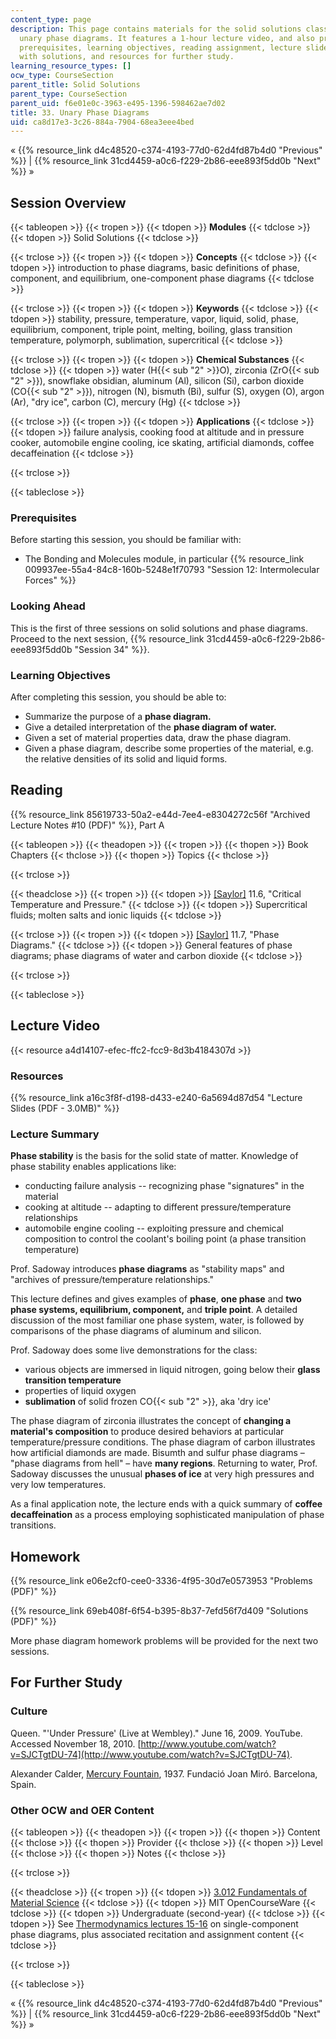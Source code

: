 ```yaml
---
content_type: page
description: This page contains materials for the solid solutions class session on
  unary phase diagrams. It features a 1-hour lecture video, and also presents the
  prerequisites, learning objectives, reading assignment, lecture slides, homework
  with solutions, and resources for further study.
learning_resource_types: []
ocw_type: CourseSection
parent_title: Solid Solutions
parent_type: CourseSection
parent_uid: f6e01e0c-3963-e495-1396-598462ae7d02
title: 33. Unary Phase Diagrams
uid: ca8d17e3-3c26-884a-7904-68ea3eee4bed
---
```


« {{% resource_link d4c48520-c374-4193-77d0-62d4fd87b4d0 "Previous" %}} | {{% resource_link 31cd4459-a0c6-f229-2b86-eee893f5dd0b "Next" %}} »

Session Overview
----------------

{{< tableopen >}}
{{< tropen >}}
{{< tdopen >}}
**Modules**
{{< tdclose >}}
{{< tdopen >}}
Solid Solutions
{{< tdclose >}}

{{< trclose >}}
{{< tropen >}}
{{< tdopen >}}
**Concepts**
{{< tdclose >}}
{{< tdopen >}}
introduction to phase diagrams, basic definitions of phase, component, and equilibrium, one-component phase diagrams
{{< tdclose >}}

{{< trclose >}}
{{< tropen >}}
{{< tdopen >}}
**Keywords**
{{< tdclose >}}
{{< tdopen >}}
stability, pressure, temperature, vapor, liquid, solid, phase, equilibrium, component, triple point, melting, boiling, glass transition temperature, polymorph, sublimation, supercritical
{{< tdclose >}}

{{< trclose >}}
{{< tropen >}}
{{< tdopen >}}
**Chemical Substances**
{{< tdclose >}}
{{< tdopen >}}
water (H{{< sub "2" >}}O), zirconia (ZrO{{< sub "2" >}}), snowflake obsidian, aluminum (Al), silicon (Si), carbon dioxide (CO{{< sub "2" >}}), nitrogen (N), bismuth (Bi), sulfur (S), oxygen (O), argon (Ar), "dry ice", carbon (C), mercury (Hg)
{{< tdclose >}}

{{< trclose >}}
{{< tropen >}}
{{< tdopen >}}
**Applications**
{{< tdclose >}}
{{< tdopen >}}
failure analysis, cooking food at altitude and in pressure cooker, automobile engine cooling, ice skating, artificial diamonds, coffee decaffeination
{{< tdclose >}}

{{< trclose >}}

{{< tableclose >}}

### Prerequisites

Before starting this session, you should be familiar with:

*   The Bonding and Molecules module, in particular {{% resource_link 009937ee-55a4-84c8-160b-5248e1f70793 "Session 12: Intermolecular Forces" %}}

### Looking Ahead

This is the first of three sessions on solid solutions and phase diagrams. Proceed to the next session, {{% resource_link 31cd4459-a0c6-f229-2b86-eee893f5dd0b "Session 34" %}}.

### Learning Objectives

After completing this session, you should be able to:

*   Summarize the purpose of a **phase diagram.**
*   Give a detailed interpretation of the **phase diagram of water.**
*   Given a set of material properties data, draw the phase diagram.
*   Given a phase diagram, describe some properties of the material, e.g. the relative densities of its solid and liquid forms.

Reading
-------

{{% resource_link 85619733-50a2-e44d-7ee4-e8304272c56f "Archived Lecture Notes #10 (PDF)" %}}, Part A

{{< tableopen >}}
{{< theadopen >}}
{{< tropen >}}
{{< thopen >}}
Book Chapters
{{< thclose >}}
{{< thopen >}}
Topics
{{< thclose >}}

{{< trclose >}}

{{< theadclose >}}
{{< tropen >}}
{{< tdopen >}}
[\[Saylor\]](https://saylordotorg.github.io/text_general-chemistry-principles-patterns-and-applications-v1.0/s15-06-critical-temperature-and-press.html) 11.6, "Critical Temperature and Pressure."
{{< tdclose >}}
{{< tdopen >}}
Supercritical fluids; molten salts and ionic liquids
{{< tdclose >}}

{{< trclose >}}
{{< tropen >}}
{{< tdopen >}}
[\[Saylor\]](https://saylordotorg.github.io/text_general-chemistry-principles-patterns-and-applications-v1.0/s15-07-phase-diagrams.html) 11.7, "Phase Diagrams."
{{< tdclose >}}
{{< tdopen >}}
General features of phase diagrams; phase diagrams of water and carbon dioxide
{{< tdclose >}}

{{< trclose >}}

{{< tableclose >}}

Lecture Video
-------------

{{< resource a4d14107-efec-ffc2-fcc9-8d3b4184307d >}}

### Resources

{{% resource_link a16c3f8f-d198-d433-e240-6a5694d87d54 "Lecture Slides (PDF - 3.0MB)" %}}

### Lecture Summary

**Phase stability** is the basis for the solid state of matter. Knowledge of phase stability enables applications like:

*   conducting failure analysis -- recognizing phase "signatures" in the material
*   cooking at altitude -- adapting to different pressure/temperature relationships
*   automobile engine cooling -- exploiting pressure and chemical composition to control the coolant's boiling point (a phase transition temperature)

Prof. Sadoway introduces **phase diagrams** as "stability maps" and "archives of pressure/temperature relationships."

This lecture defines and gives examples of **phase**, **one phase** and **two phase systems, equilibrium, component,** and **triple point**. A detailed discussion of the most familiar one phase system, water, is followed by comparisons of the phase diagrams of aluminum and silicon.

Prof. Sadoway does some live demonstrations for the class:

*   various objects are immersed in liquid nitrogen, going below their **glass transition temperature**
*   properties of liquid oxygen
*   **sublimation** of solid frozen CO{{< sub "2" >}}, aka 'dry ice'

The phase diagram of zirconia illustrates the concept of **changing a material's composition** to produce desired behaviors at particular temperature/pressure conditions. The phase diagram of carbon illustrates how artificial diamonds are made. Bisumth and sulfur phase diagrams – "phase diagrams from hell" – have **many regions**. Returning to water, Prof. Sadoway discusses the unusual **phases of ice** at very high pressures and very low temperatures.

As a final application note, the lecture ends with a quick summary of **coffee decaffeination** as a process employing sophisticated manipulation of phase transitions.

Homework
--------

{{% resource_link e06e2cf0-cee0-3336-4f95-30d7e0573953 "Problems (PDF)" %}}

{{% resource_link 69eb408f-6f54-b395-8b37-7efd56f7d409 "Solutions (PDF)" %}}

More phase diagram homework problems will be provided for the next two sessions.

For Further Study
-----------------

### Culture

Queen. "'Under Pressure' (Live at Wembley)." June 16, 2009. YouTube. Accessed November 18, 2010. [http://www.youtube.com/watch?v=SJCTgtDU-74](http://www.youtube.com/watch?v=SJCTgtDU-74).

Alexander Calder, [Mercury Fountain](http://www.fundaciomiro-bcn.org/coleccio_obra.php?obra=753&idioma=2), 1937. Fundació Joan Miró. Barcelona, Spain.

### Other OCW and OER Content

{{< tableopen >}}
{{< theadopen >}}
{{< tropen >}}
{{< thopen >}}
Content
{{< thclose >}}
{{< thopen >}}
Provider
{{< thclose >}}
{{< thopen >}}
Level
{{< thclose >}}
{{< thopen >}}
Notes
{{< thclose >}}

{{< trclose >}}

{{< theadclose >}}
{{< tropen >}}
{{< tdopen >}}
[3.012 Fundamentals of Material Science](/courses/3-012-fundamentals-of-materials-science-fall-2005)
{{< tdclose >}}
{{< tdopen >}}
MIT OpenCourseWare
{{< tdclose >}}
{{< tdopen >}}
Undergraduate (second-year)
{{< tdclose >}}
{{< tdopen >}}
See [Thermodynamics lectures 15-16](/courses/3-012-fundamentals-of-materials-science-fall-2005/pages/lecture-notes) on single-component phase diagrams, plus associated recitation and assignment content
{{< tdclose >}}

{{< trclose >}}

{{< tableclose >}}

« {{% resource_link d4c48520-c374-4193-77d0-62d4fd87b4d0 "Previous" %}} | {{% resource_link 31cd4459-a0c6-f229-2b86-eee893f5dd0b "Next" %}} »